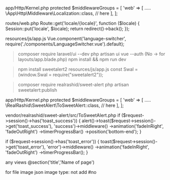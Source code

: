 
app/Http/Kernel.php
protected $middlewareGroups = [
    'web' => [
        .....
        \App\Http\Middleware\Localization::class, // here
    ],
];

routes/web.php
Route::get('locale/{locale}', function ($locale) {
    Session::put('locale', $locale);
    return redirect()->back();
});

resources/js/app.js
Vue.component('language-switcher', require('./components/LanguageSwitcher.vue').default);

> composer require laravel/ui --dev
> php artisan ui vue --auth (No -> for layouts/app.blade.php)
> npm install && npm run dev

> npm install sweetalert2
resources/js/app.js
const Swal = (window.Swal = require("sweetalert2"));

> composer require realrashid/sweet-alert
> php artisan sweetalert:publish

app/Http/Kernel.php
protected $middlewareGroups = [
    'web' => [
        .....
        \RealRashid\SweetAlert\ToSweetAlert::class, // here
    ],
];

vendor/realrashid/sweet-alert/src/ToSweetAlert.php
if ($request->session()->has('toast_success')) {
    alert()->toast($request->session()->get('toast_success'), 'success')->middleware()
        ->animation('fadeInRight', 'fadeOutRight')
        ->timerProgressBar()
        ->position('bottom-end');
}

if ($request->session()->has('toast_error')) {
    toast($request->session()->get('toast_error'), 'error')->middleware()
        ->animation('fadeInRight', 'fadeOutRight')
        ->timerProgressBar();
}


any views
@section('title','Name of page')

for file image
json image type: not add #no
